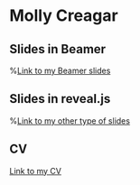 # Molly Creagar

## Slides in Beamer

%[Link to my Beamer slides]()

## Slides in reveal.js

%[Link to my other type of slides]()

## CV

[Link to my CV](https://mcreagar2.github.io/stat850-homework10/CV.pdf)